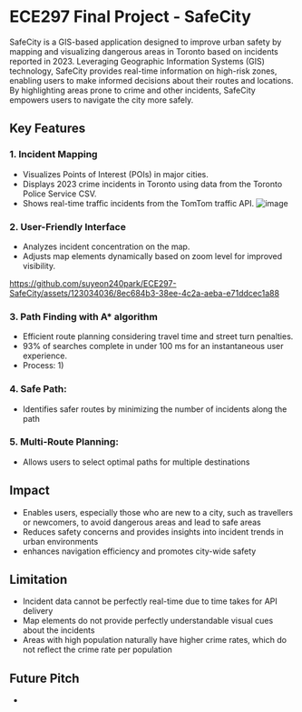 # ECE297 Final Project - SafeCity
SafeCity is a GIS-based application designed to improve urban safety by mapping and visualizing dangerous areas in Toronto based on incidents reported in 2023. Leveraging Geographic Information Systems (GIS) technology, SafeCity provides real-time information on high-risk zones, enabling users to make informed decisions about their routes and locations. By highlighting areas prone to crime and other incidents, SafeCity empowers users to navigate the city more safely.

## Key Features
### 1. Incident Mapping
- Visualizes Points of Interest (POIs) in major cities.
- Displays 2023 crime incidents in Toronto using data from the Toronto Police Service CSV.
- Shows real-time traffic incidents from the TomTom traffic API.
![image](https://github.com/suyeon240park/ECE297-SafeCity/assets/123034036/c282b4c5-c879-4334-9bf1-8d26e29b58d4)

 
### 2. User-Friendly Interface
- Analyzes incident concentration on the map.
- Adjusts map elements dynamically based on zoom level for improved visibility.


https://github.com/suyeon240park/ECE297-SafeCity/assets/123034036/8ec684b3-38ee-4c2a-aeba-e71ddcec1a88


  
### 3. Path Finding with A* algorithm
- Efficient route planning considering travel time and street turn penalties.
- 93% of searches complete in under 100 ms for an instantaneous user experience.
- Process:
  1)

### 4. Safe Path:
- Identifies safer routes by minimizing the number of incidents along the path

### 5. Multi-Route Planning:
- Allows users to select optimal paths for multiple destinations

## Impact
- Enables users, especially those who are new to a city, such as travellers or newcomers, to avoid dangerous areas and lead to safe areas
- Reduces safety concerns and provides insights into incident trends in urban environments
- enhances navigation efficiency and promotes city-wide safety

## Limitation
- Incident data cannot be perfectly real-time due to time takes for API delivery
- Map elements do not provide perfectly understandable visual cues about the incidents
- Areas with high population naturally have higher crime rates, which do not reflect the crime rate per population

## Future Pitch
- 
